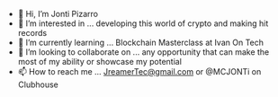 - 👋 Hi, I’m Jonti Pizarro
- 👀 I’m interested in ... developing this world of crypto and making hit records
- 🌱 I’m currently learning ... Blockchain Masterclass at Ivan On Tech
- 💞️ I’m looking to collaborate on ... any opportunity that can make the most of my ability or showcase my potential
- 📫 How to reach me ... JreamerTec@gmail.com or @MCJONTi on Clubhouse

<!---
JreamerTec/JreamerTec is a ✨ special ✨ repository because its `README.md` (this file) appears on your GitHub profile.
You can click the Preview link to take a look at your changes.
--->
